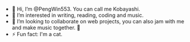 - 👋 Hi, I’m @PengWin553. You can call me Kobayashi.
- 👀 I’m interested in writing, reading, coding and music.
- 💞️ I’m looking to collaborate on web projects, you can also jam with me and make music together. 🎸 
- ⚡ Fun fact: I'm a cat.
